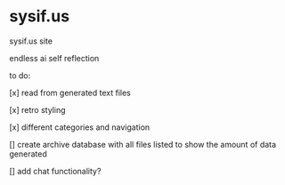 # sysif.us
 sysif.us site

 endless ai self reflection

 to do:

 [x] read from generated text files
 
 [x] retro styling
 
 [x] different categories and navigation
 
 []  create archive database with all files listed to show the amount of data generated
 
 []  add chat functionality?
